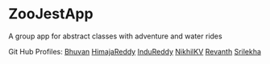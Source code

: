 # ZooJestApp
A group app for abstract classes with adventure and water rides

Git Hub Profiles:
[Bhuvan](https://github.com/Bchamp21/ZooJestApp)
[HimajaReddy](https://github.com/HimajaReddyMaddi/ZooJestApp)
[InduReddy](https://github.com/InduReddyCh/ZooJestApp)
[NikhilKV](https://github.com/kvnikhil22/ZooJestApp)
[Revanth](https://github.com/revanthbabu99/ZooJestApp)
[Srilekha](https://github.com/Srilekha608/ZooJestApp)

